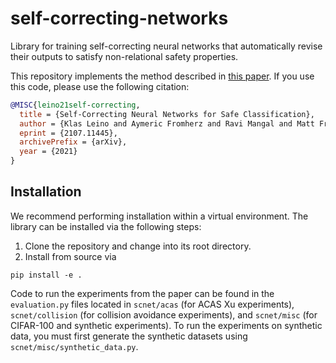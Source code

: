 # self-correcting-networks

Library for training self-correcting neural networks that automatically revise their outputs to satisfy non-relational safety properties.

This repository implements the method described in [this paper](https://arxiv.org/pdf/2107.11445.pdf). If you use this code, please use the following citation:
```bibtex
@MISC{leino21self-correcting,
  title = {Self-Correcting Neural Networks for Safe Classification},
  author = {Klas Leino and Aymeric Fromherz and Ravi Mangal and Matt Fredrikson and Bryan Parno and Corina Păsăreanu},
  eprint = {2107.11445},
  archivePrefix = {arXiv},
  year = {2021}
}
```

## Installation

We recommend performing installation within a virtual environment.
The library can be installed via the following steps:
  1. Clone the repository and change into its root directory.
  2. Install from source via
```
pip install -e .
```

Code to run the experiments from the paper can be found in the `evaluation.py` files located in `scnet/acas` (for ACAS Xu experiments), `scnet/collision` (for collision avoidance experiments), and `scnet/misc` (for CIFAR-100 and synthetic experiments).
To run the experiments on synthetic data, you must first generate the synthetic datasets using `scnet/misc/synthetic_data.py`.
